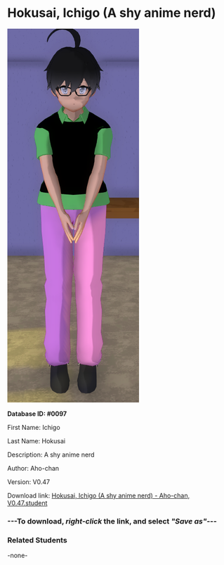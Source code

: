 # Hokusai, Ichigo (A shy anime nerd)

<img src="../../Files/Images/Hokusai, Ichigo (A shy anime nerd).png" title="Hokusai, Ichigo (A shy anime nerd) - Aho-chan, V0.47">

**Database ID: #0097**

First Name: Ichigo

Last Name: Hokusai

Description: A shy anime nerd

Author: Aho-chan

Version: V0.47

Download link: <a href="https://raw.githubusercontent.com/Arbiter1223/Daigaku-Gurashi-Custom-Students/master/Files/Student%20Files/Hokusai%2C%20Ichigo%20(A%20shy%20anime%20nerd)%20-%20Aho-chan%2C%20V0.47.student">Hokusai, Ichigo (A shy anime nerd) - Aho-chan, V0.47.student</a>

### ---**To download, _right-click_ the link, and select _"Save as"_**---

### Related Students

-none-
